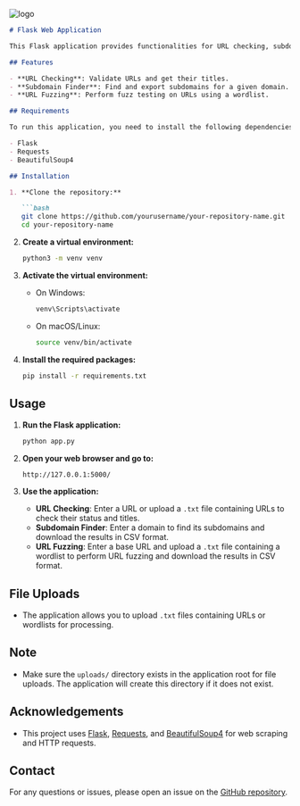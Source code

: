 



![logo](https://github.com/user-attachments/assets/76eda83d-56cb-4997-ad1e-ba3692535349)

```markdown
# Flask Web Application

This Flask application provides functionalities for URL checking, subdomain finding, and URL fuzzing. It allows users to check the status and titles of URLs, find subdomains for a given domain, and perform URL fuzzing with a wordlist.

## Features

- **URL Checking**: Validate URLs and get their titles.
- **Subdomain Finder**: Find and export subdomains for a given domain.
- **URL Fuzzing**: Perform fuzz testing on URLs using a wordlist.

## Requirements

To run this application, you need to install the following dependencies:

- Flask
- Requests
- BeautifulSoup4

## Installation

1. **Clone the repository:**

   ```bash
   git clone https://github.com/yourusername/your-repository-name.git
   cd your-repository-name
   ```

2. **Create a virtual environment:**

   ```bash
   python3 -m venv venv
   ```

3. **Activate the virtual environment:**

   - On Windows:

     ```bash
     venv\Scripts\activate
     ```

   - On macOS/Linux:

     ```bash
     source venv/bin/activate
     ```

4. **Install the required packages:**

   ```bash
   pip install -r requirements.txt
   ```

## Usage

1. **Run the Flask application:**

   ```bash
   python app.py
   ```

2. **Open your web browser and go to:**

   ```
   http://127.0.0.1:5000/
   ```

3. **Use the application:**

   - **URL Checking**: Enter a URL or upload a `.txt` file containing URLs to check their status and titles.
   - **Subdomain Finder**: Enter a domain to find its subdomains and download the results in CSV format.
   - **URL Fuzzing**: Enter a base URL and upload a `.txt` file containing a wordlist to perform URL fuzzing and download the results in CSV format.

## File Uploads

- The application allows you to upload `.txt` files containing URLs or wordlists for processing.

## Note

- Make sure the `uploads/` directory exists in the application root for file uploads. The application will create this directory if it does not exist.

## Acknowledgements

- This project uses [Flask](https://flask.palletsprojects.com/), [Requests](https://requests.readthedocs.io/), and [BeautifulSoup4](https://www.crummy.com/software/BeautifulSoup/bs4/doc/) for web scraping and HTTP requests.

## Contact

For any questions or issues, please open an issue on the [GitHub repository](https://github.com/alikisinyo/sniffer/issues).
```
